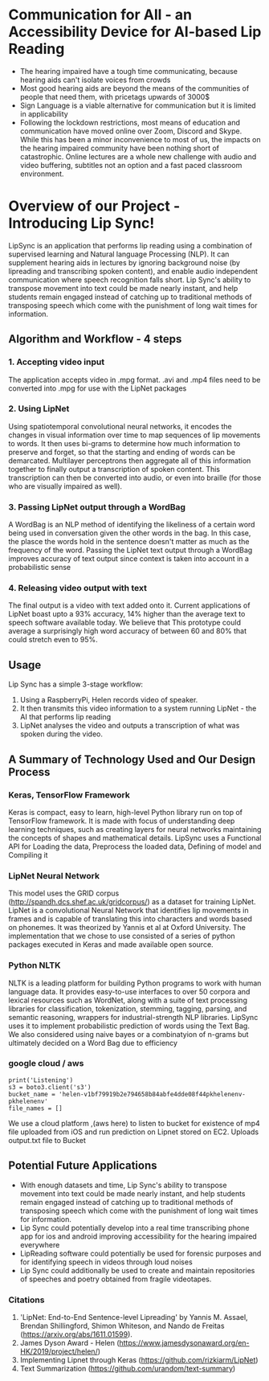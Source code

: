 # Communication for All - an Accessibility Device for AI-based Lip Reading
-	The hearing impaired have a tough time communicating, because hearing aids can't isolate voices from crowds
-	Most good hearing aids are beyond the means of the communities of people that need them, with pricetags upwards of 3000$
-	Sign Language is a viable alternative for communication but it is limited in applicability
-	Following the lockdown restrictions, most means of education and communication have moved online over Zoom, Discord and Skype. While this has been a minor inconvenience to most of us, the impacts on the hearing impaired community have been nothing short of catastrophic. Online lectures are a whole new challenge with audio and video buffering, subtitles not an option and a fast paced classroom environment.  

# Overview of our Project - Introducing Lip Sync!
LipSync is an application that performs lip reading using a combination of supervised learning and Natural language Processing (NLP). It can supplement hearing aids in lectures by ignoring background noise (by lipreading and transcribing spoken content), and enable audio independent communication where speech recognition falls short. Lip Sync's ability to transpose movement into text could be made nearly instant, and help students remain engaged instead of catching up to traditional methods of transposing speech which come with the punishment of long wait times for information.

## Algorithm and Workflow - 4 steps
### 1. Accepting video input
The application accepts video in .mpg format. .avi and .mp4 files need to be converted into .mpg for use with the LipNet packages 
### 2. Using LipNet
Using spatiotemporal convolutional neural networks, it encodes the changes in visual information over time to map sequences of lip movements to words. It then uses bi-grams to determine how much information to preserve and forget, so that the starting and ending of words can be demarcated. Multilayer perceptrons then aggregate all of this information together to finally output a transcription of spoken content. This transcription can then be converted into audio, or even into braille (for those who are visually impaired as well).
### 3. Passing LipNet output through a WordBag
A WordBag is an NLP method of identifying the likeliness of a certain word being used in conversation given the other words in the bag. In this case, the plasce the words hold in the sentence doesn't matter as much as the frequency of the word. Passing the LipNet text output through a WordBag improves accuracy of text output since context is taken into account in a probabilistic sense
### 4. Releasing video output with text
The final output is a video with text added onto it. Current applications of LipNet boast upto a 93% accuracy, 14% higher than the average text to speech software available today. We believe that This prototype could average a surprisingly high word accuracy of between 60 and 80% that could stretch even to 95%.

## Usage
Lip Sync has a simple 3-stage workflow: 
1. Using a RaspberryPi, Helen records video of speaker. 
2. It then transmits this video information to a system running LipNet - the AI that performs lip reading 
3. LipNet analyses the video and outputs a transcription of what was spoken during the video. 

## A Summary of Technology Used and Our Design Process
### Keras, TensorFlow Framework
Keras is compact, easy to learn, high-level Python library run on top of TensorFlow framework. It is made with focus of understanding deep learning techniques, such as creating layers for neural networks maintaining the concepts of shapes and mathematical details. LipSync uses a Functional API for Loading the data, Preprocess the loaded data, Defining of model and Compiling it
### LipNet Neural Network
This model uses the GRID corpus (http://spandh.dcs.shef.ac.uk/gridcorpus/) as a dataset for training LipNet. LipNet is a convolutional Neural Network that identifies lip movements in frames and is capable of translating this into characters and words based on phonemes. It was theorized by Yannis et al at Oxford University. The implementation that we chose to use consisted of a series of python packages executed in Keras and made available open source.  
### Python NLTK
NLTK is a leading platform for building Python programs to work with human language data. It provides easy-to-use interfaces to over 50 corpora and lexical resources such as WordNet, along with a suite of text processing libraries for classification, tokenization, stemming, tagging, parsing, and semantic reasoning, wrappers for industrial-strength NLP libraries. LipSync uses it to implement probabilistic prediction of words using the Text Bag. We also considered using naive bayes or a combinatyion of n-grams but ultimately decided on a Word Bag due to efficiency
### google cloud / aws
```
print('Listening')
s3 = boto3.client('s3')
bucket_name = 'helen-v1bf79919b2e794658b84abfe4dde08f44pkhelenenv-pkhelenenv'
file_names = []
```
We use a cloud platform ,(aws here) to listen to bucket for existence of mp4 file uploaded from iOS and run prediction on Lipnet stored on EC2. Uploads output.txt file to Bucket

## Potential Future Applications
- With enough datasets and time, Lip Sync's ability to transpose movement into text could be made nearly instant, and help students remain engaged instead of catching up to traditional methods of transposing speech which come with the punishment of long wait times for information.
- Lip Sync could potentially develop into a real time transcribing phone app for ios and android improving accessibility for the hearing impaired everywhere
- LipReading software could potentially be used for forensic purposes and for identifying speech in videos through loud noises
- Lip Sync could additionally be used to create and maintain repositories of speeches and poetry obtained from fragile videotapes.  

### Citations
1. 'LipNet: End-to-End Sentence-level Lipreading' by Yannis M. Assael, Brendan Shillingford, Shimon Whiteson, and Nando de Freitas (https://arxiv.org/abs/1611.01599).
2. James Dyson Award - Helen (https://www.jamesdysonaward.org/en-HK/2019/project/helen/)
3. Implementing Lipnet through Keras (https://github.com/rizkiarm/LipNet)
4. Text Summarization (https://github.com/urandom/text-summary)
